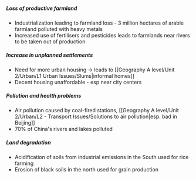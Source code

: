##### Loss of productive farmland
- Industrialization leading to farmland loss - 3 million hectares of arable farmland polluted with heavy metals
- Increased use of fertilisers and pesticides leads to farmlands near rivers to be taken out of production

##### Increase in unplanned settlements
- Need for more urban housing -> leads to [[Geography A level/Unit 2/Urban/L1 Urban Issues/Slums|informal homes]]
- Decent housing unaffordable - esp near city centers
##### Pollution and health problems
- Air pollution caused by coal-fired stations, [[Geography A level/Unit 2/Urban/L2 - Transport Issues/Solutions to air pollution|esp. bad in Beijing]]
- 70% of China's rivers and lakes polluted

##### Land degradation
- Acidification of soils from industrial emissions in the South used for rice farming
- Erosion of black soils in the north used for grain production